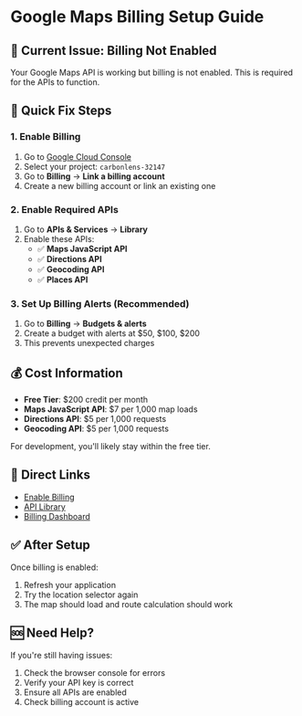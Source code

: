 # Google Maps Billing Setup Guide

## 🚨 **Current Issue: Billing Not Enabled**

Your Google Maps API is working but billing is not enabled. This is required for the APIs to function.

## 🔧 **Quick Fix Steps**

### 1. **Enable Billing**
1. Go to [Google Cloud Console](https://console.cloud.google.com/)
2. Select your project: `carbonlens-32147`
3. Go to **Billing** → **Link a billing account**
4. Create a new billing account or link an existing one

### 2. **Enable Required APIs**
1. Go to **APIs & Services** → **Library**
2. Enable these APIs:
   - ✅ **Maps JavaScript API**
   - ✅ **Directions API**
   - ✅ **Geocoding API**
   - ✅ **Places API**

### 3. **Set Up Billing Alerts** (Recommended)
1. Go to **Billing** → **Budgets & alerts**
2. Create a budget with alerts at $50, $100, $200
3. This prevents unexpected charges

## 💰 **Cost Information**

- **Free Tier**: $200 credit per month
- **Maps JavaScript API**: $7 per 1,000 map loads
- **Directions API**: $5 per 1,000 requests
- **Geocoding API**: $5 per 1,000 requests

For development, you'll likely stay within the free tier.

## 🔗 **Direct Links**

- [Enable Billing](https://console.cloud.google.com/project/_/billing/enable)
- [API Library](https://console.cloud.google.com/apis/library)
- [Billing Dashboard](https://console.cloud.google.com/billing)

## ✅ **After Setup**

Once billing is enabled:
1. Refresh your application
2. Try the location selector again
3. The map should load and route calculation should work

## 🆘 **Need Help?**

If you're still having issues:
1. Check the browser console for errors
2. Verify your API key is correct
3. Ensure all APIs are enabled
4. Check billing account is active 